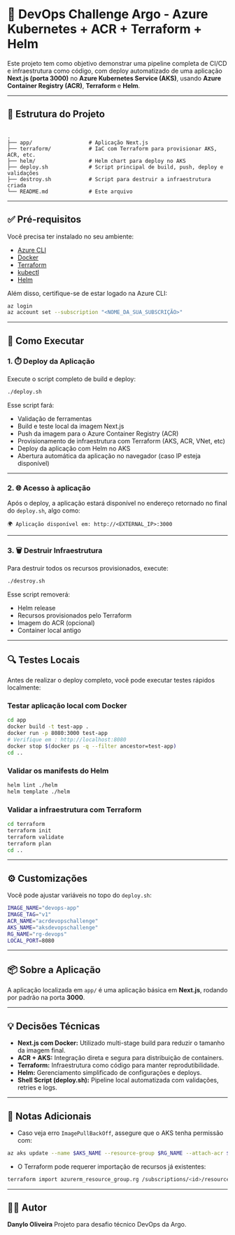 # 🚀 DevOps Challenge Argo - Azure Kubernetes + ACR + Terraform + Helm

Este projeto tem como objetivo demonstrar uma pipeline completa de CI/CD e infraestrutura como código, com deploy automatizado de uma aplicação **Next.js (porta 3000)** no **Azure Kubernetes Service (AKS)**, usando **Azure Container Registry (ACR)**, **Terraform** e **Helm**.

---

## 📁 Estrutura do Projeto

```

.
├── app/                  # Aplicação Next.js
├── terraform/            # IaC com Terraform para provisionar AKS, ACR, etc.
├── helm/                 # Helm chart para deploy no AKS
├── deploy.sh             # Script principal de build, push, deploy e validações
├── destroy.sh            # Script para destruir a infraestrutura criada
└── README.md             # Este arquivo

````

---

## ✅ Pré-requisitos

Você precisa ter instalado no seu ambiente:

- [Azure CLI](https://learn.microsoft.com/cli/azure/install-azure-cli)
- [Docker](https://www.docker.com/products/docker-desktop/)
- [Terraform](https://developer.hashicorp.com/terraform/install)
- [kubectl](https://kubernetes.io/docs/tasks/tools/)
- [Helm](https://helm.sh/docs/intro/install/)

Além disso, certifique-se de estar logado na Azure CLI:

```bash
az login
az account set --subscription "<NOME_DA_SUA_SUBSCRIÇÃO>"
````

---

## 🔧 Como Executar

### 1. ⏱️ Deploy da Aplicação

Execute o script completo de build e deploy:

```bash
./deploy.sh
```

Esse script fará:

* Validação de ferramentas
* Build e teste local da imagem Next.js
* Push da imagem para o Azure Container Registry (ACR)
* Provisionamento de infraestrutura com Terraform (AKS, ACR, VNet, etc)
* Deploy da aplicação com Helm no AKS
* Abertura automática da aplicação no navegador (caso IP esteja disponível)

---

### 2. 🌐 Acesso à aplicação

Após o deploy, a aplicação estará disponível no endereço retornado no final do `deploy.sh`, algo como:

```
🌍 Aplicação disponível em: http://<EXTERNAL_IP>:3000
```

---

### 3. 🗑️ Destruir Infraestrutura

Para destruir todos os recursos provisionados, execute:

```bash
./destroy.sh
```

Esse script removerá:

* Helm release
* Recursos provisionados pelo Terraform
* Imagem do ACR (opcional)
* Container local antigo

---

## 🔍 Testes Locais

Antes de realizar o deploy completo, você pode executar testes rápidos localmente:

### Testar aplicação local com Docker

```bash
cd app
docker build -t test-app .
docker run -p 8080:3000 test-app
# Verifique em : http://localhost:8080
docker stop $(docker ps -q --filter ancestor=test-app)
cd ..
```

### Validar os manifests do Helm

```bash
helm lint ./helm
helm template ./helm
```

### Validar a infraestrutura com Terraform

```bash
cd terraform
terraform init
terraform validate
terraform plan
cd ..
```

---

## ⚙️ Customizações

Você pode ajustar variáveis no topo do `deploy.sh`:

```bash
IMAGE_NAME="devops-app"
IMAGE_TAG="v1"
ACR_NAME="acrdevopschallenge"
AKS_NAME="aksdevopschallenge"
RG_NAME="rg-devops"
LOCAL_PORT=8080
```

---

## 📦 Sobre a Aplicação

A aplicação localizada em `app/` é uma aplicação básica em **Next.js**, rodando por padrão na porta **3000**.

---

## 💡 Decisões Técnicas

* **Next.js com Docker:** Utilizado multi-stage build para reduzir o tamanho da imagem final.
* **ACR + AKS:** Integração direta e segura para distribuição de containers.
* **Terraform:** Infraestrutura como código para manter reprodutibilidade.
* **Helm:** Gerenciamento simplificado de configurações e deploys.
* **Shell Script (deploy.sh):** Pipeline local automatizada com validações, retries e logs.

---

## 📌 Notas Adicionais

* Caso veja erro `ImagePullBackOff`, assegure que o AKS tenha permissão com:

```bash
az aks update --name $AKS_NAME --resource-group $RG_NAME --attach-acr $ACR_NAME
```

* O Terraform pode requerer importação de recursos já existentes:

```bash
terraform import azurerm_resource_group.rg /subscriptions/<id>/resourceGroups/<rg-name>
```

---

## 👨‍💻 Autor

**Danylo Oliveira**
Projeto para desafio técnico DevOps da Argo.

